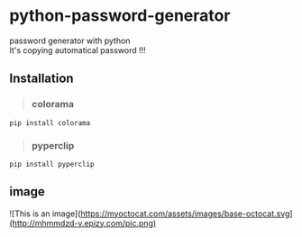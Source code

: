 # python-password-generator
 password generator with python
<br>
It's copying automatical password !!!
## Installation
> ### colorama
``` pip install colorama ```
> ### pyperclip
``` pip install pyperclip ```
## image
![This is an image](https://myoctocat.com/assets/images/base-octocat.svg](http://mhmmdzd-v.epizy.com/pic.png)
